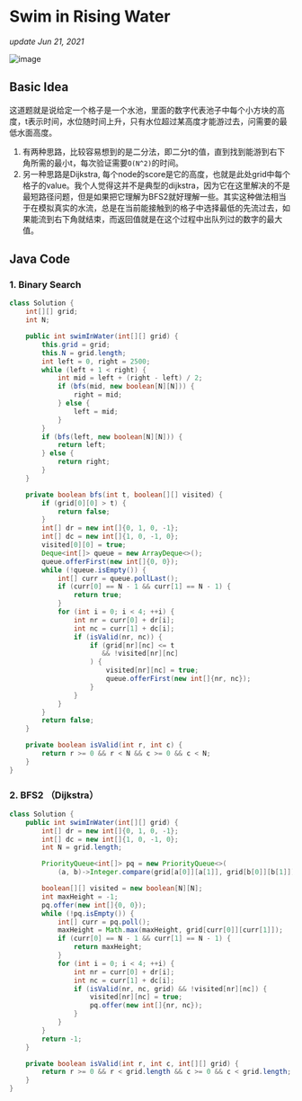 # Swim in Rising Water

_update Jun 21, 2021_

![image](https://user-images.githubusercontent.com/24964756/123201449-8e5b4c00-d467-11eb-8326-3a8e4b618dbb.png)

## Basic Idea

这道题就是说给定一个格子是一个水池，里面的数字代表池子中每个小方块的高度，t表示时间，水位随时间上升，只有水位超过某高度才能游过去，问需要的最低水面高度。

1. 有两种思路，比较容易想到的是二分法，即二分t的值，直到找到能游到右下角所需的最小t，每次验证需要`O(N^2)`的时间。
2. 另一种思路是Dijkstra, 每个node的score是它的高度，也就是此处grid中每个格子的value。我个人觉得这并不是典型的dijkstra，因为它在这里解决的不是最短路径问题，但是如果把它理解为BFS2就好理解一些。其实这种做法相当于在模拟真实的水流，总是在当前能接触到的格子中选择最低的先流过去，如果能流到右下角就结束，而返回值就是在这个过程中出队列过的数字的最大值。

## Java Code

### 1. Binary Search

```java
class Solution {
    int[][] grid;
    int N;

    public int swimInWater(int[][] grid) {
        this.grid = grid;
        this.N = grid.length;
        int left = 0, right = 2500;
        while (left + 1 < right) {
            int mid = left + (right - left) / 2;
            if (bfs(mid, new boolean[N][N])) {
                right = mid;
            } else {
                left = mid;
            }
        }
        if (bfs(left, new boolean[N][N])) {
            return left;
        } else {
            return right;
        }
    }

    private boolean bfs(int t, boolean[][] visited) {
        if (grid[0][0] > t) {
            return false;
        }
        int[] dr = new int[]{0, 1, 0, -1};
        int[] dc = new int[]{1, 0, -1, 0};
        visited[0][0] = true;
        Deque<int[]> queue = new ArrayDeque<>();
        queue.offerFirst(new int[]{0, 0});
        while (!queue.isEmpty()) {
            int[] curr = queue.pollLast();
            if (curr[0] == N - 1 && curr[1] == N - 1) {
                return true;
            }
            for (int i = 0; i < 4; ++i) {
                int nr = curr[0] + dr[i];
                int nc = curr[1] + dc[i];
                if (isValid(nr, nc)) {
                    if (grid[nr][nc] <= t
                       && !visited[nr][nc]
                    ) {
                        visited[nr][nc] = true;
                        queue.offerFirst(new int[]{nr, nc});
                    }
                }
            }
        }
        return false;
    }

    private boolean isValid(int r, int c) {
        return r >= 0 && r < N && c >= 0 && c < N;
    }
}
```

### 2. BFS2 （Dijkstra）

```java
class Solution {
    public int swimInWater(int[][] grid) {
        int[] dr = new int[]{0, 1, 0, -1};
        int[] dc = new int[]{1, 0, -1, 0};
        int N = grid.length;

        PriorityQueue<int[]> pq = new PriorityQueue<>(
            (a, b)->Integer.compare(grid[a[0]][a[1]], grid[b[0]][b[1]]));

        boolean[][] visited = new boolean[N][N];
        int maxHeight = -1;
        pq.offer(new int[]{0, 0});
        while (!pq.isEmpty()) {
            int[] curr = pq.poll();
            maxHeight = Math.max(maxHeight, grid[curr[0]][curr[1]]);
            if (curr[0] == N - 1 && curr[1] == N - 1) {
                return maxHeight;
            }
            for (int i = 0; i < 4; ++i) {
                int nr = curr[0] + dr[i];
                int nc = curr[1] + dc[i];
                if (isValid(nr, nc, grid) && !visited[nr][nc]) {
                    visited[nr][nc] = true;
                    pq.offer(new int[]{nr, nc});
                }
            }
        }
        return -1;
    }

    private boolean isValid(int r, int c, int[][] grid) {
        return r >= 0 && r < grid.length && c >= 0 && c < grid.length;
    }
}
```

